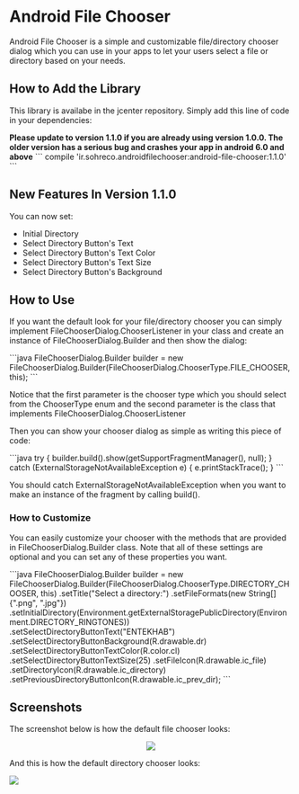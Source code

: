 <h1>Android File Chooser</h1>
<p>Android File Chooser is a simple and customizable file/directory chooser dialog which you can use in your apps to let your users select a file or directory based on your needs.</p>
<h2>How to Add the Library</h2>
<p>This library is availabe in the jcenter repository. Simply add this line of code in your dependencies:</p>
<b>Please update to version 1.1.0 if you are already using version 1.0.0. The older version has a serious bug and crashes your app in android 6.0  and above</b>
```
compile 'ir.sohreco.androidfilechooser:android-file-chooser:1.1.0'
```
<h2>New Features In Version 1.1.0</h2>
You can now set:
  <ul>
    <li>Initial Directory</li>
    <li>Select Directory Button's Text</li>
    <li>Select Directory Button's Text Color</li>
    <li>Select Directory Button's Text Size</li>
    <li>Select Directory Button's Background</li>
  </ul>
<h2>How to Use</h2>
If you want the default look for your file/directory chooser you can simply implement FileChooserDialog.ChooserListener in your class and create an instance of FileChooserDialog.Builder and then show the dialog:</p>
```java
FileChooserDialog.Builder builder = new FileChooserDialog.Builder(FileChooserDialog.ChooserType.FILE_CHOOSER, this);
```
<p>Notice that the first parameter is the chooser type which you should select from the ChooserType enum and the second parameter is the class that implements FileChooserDialog.ChooserListener </p>
<p>Then you can show your chooser dialog as simple as writing this piece of code:</p>
```java
try {
  builder.build().show(getSupportFragmentManager(), null);
} catch (ExternalStorageNotAvailableException e) {
  e.printStackTrace();
}
```
<p>You should catch ExternalStorageNotAvailableException when you want to make an instance of the fragment by calling build().</p>
<h3>How to Customize</h3>
<p>You can easily customize your chooser with the methods that are provided in FileChooserDialog.Builder class. Note that all of these settings are optional and you can set any of these properties you want.</p>
```java
FileChooserDialog.Builder builder = 
                new FileChooserDialog.Builder(FileChooserDialog.ChooserType.DIRECTORY_CHOOSER, this)
                .setTitle("Select a directory:")
                .setFileFormats(new String[]{".png", ".jpg"})
                .setInitialDirectory(Environment.getExternalStoragePublicDirectory(Environment.DIRECTORY_RINGTONES))
                .setSelectDirectoryButtonText("ENTEKHAB")
                .setSelectDirectoryButtonBackground(R.drawable.dr)
                .setSelectDirectoryButtonTextColor(R.color.cl)
                .setSelectDirectoryButtonTextSize(25)
                .setFileIcon(R.drawable.ic_file)
                .setDirectoryIcon(R.drawable.ic_directory)
                .setPreviousDirectoryButtonIcon(R.drawable.ic_prev_dir);
```
<h2>Screenshots</h2>
<p>The screenshot below is how the default file chooser looks:</p>
<center><img src="http://sm.uploads.im/t/IhMw3.png" /></center>
<p>And this is how the default directory chooser looks:</p>
<img src="http://sj.uploads.im/t/WENpi.png" />
